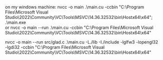 on my windows machine:
nvcc -o main .\main.cu -ccbin "C:\Program Files\Microsoft Visual Studio\2022\Community\VC\Tools\MSVC\14.36.32532\bin\Hostx64\x64"; .\main.exe
<br>
or 
nvcc -o main --run .\main.cu -ccbin "C:\Program Files\Microsoft Visual Studio\2022\Community\VC\Tools\MSVC\14.36.32532\bin\Hostx64\x64"


nvcc -o main --run src/glad.c .\main.cu -L./lib -I./include -lglfw3 -lopengl32 -lgdi32 -ccbin "C:\Program Files\Microsoft Visual Studio\2022\Community\VC\Tools\MSVC\14.36.32532\bin\Hostx64\x64"
